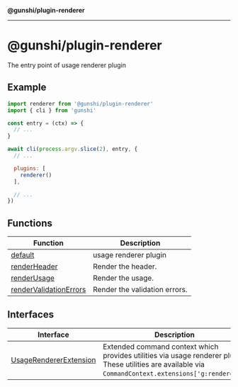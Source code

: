 **@gunshi/plugin-renderer**

***

# @gunshi/plugin-renderer

The entry point of usage renderer plugin

## Example

```js
import renderer from '@gunshi/plugin-renderer'
import { cli } from 'gunshi'

const entry = (ctx) => {
  // ...
}

await cli(process.argv.slice(2), entry, {
  // ...

  plugins: [
    renderer()
  ],

  // ...
})
```

## Functions

| Function | Description |
| ------ | ------ |
| [default](functions/default.md) | usage renderer plugin |
| [renderHeader](functions/renderHeader.md) | Render the header. |
| [renderUsage](functions/renderUsage.md) | Render the usage. |
| [renderValidationErrors](functions/renderValidationErrors.md) | Render the validation errors. |

## Interfaces

| Interface | Description |
| ------ | ------ |
| [UsageRendererExtension](interfaces/UsageRendererExtension.md) | Extended command context which provides utilities via usage renderer plugin. These utilities are available via `CommandContext.extensions['g:renderer']`. |
